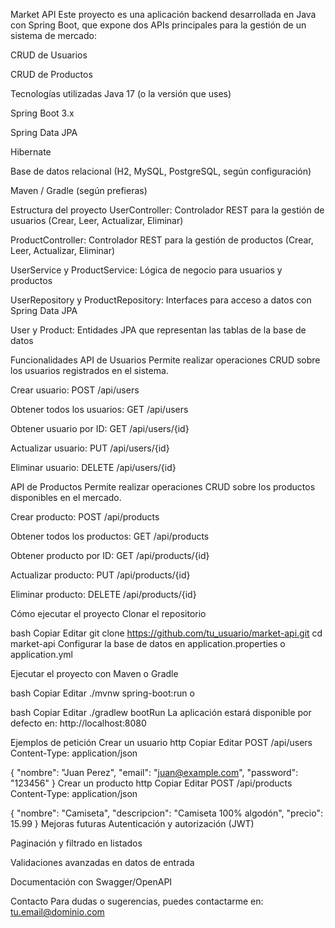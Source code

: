 Market API
Este proyecto es una aplicación backend desarrollada en Java con Spring Boot, que expone dos APIs principales para la gestión de un sistema de mercado:

CRUD de Usuarios

CRUD de Productos

Tecnologías utilizadas
Java 17 (o la versión que uses)

Spring Boot 3.x

Spring Data JPA

Hibernate

Base de datos relacional (H2, MySQL, PostgreSQL, según configuración)

Maven / Gradle (según prefieras)

Estructura del proyecto
UserController: Controlador REST para la gestión de usuarios (Crear, Leer, Actualizar, Eliminar)

ProductController: Controlador REST para la gestión de productos (Crear, Leer, Actualizar, Eliminar)

UserService y ProductService: Lógica de negocio para usuarios y productos

UserRepository y ProductRepository: Interfaces para acceso a datos con Spring Data JPA

User y Product: Entidades JPA que representan las tablas de la base de datos

Funcionalidades
API de Usuarios
Permite realizar operaciones CRUD sobre los usuarios registrados en el sistema.

Crear usuario: POST /api/users

Obtener todos los usuarios: GET /api/users

Obtener usuario por ID: GET /api/users/{id}

Actualizar usuario: PUT /api/users/{id}

Eliminar usuario: DELETE /api/users/{id}

API de Productos
Permite realizar operaciones CRUD sobre los productos disponibles en el mercado.

Crear producto: POST /api/products

Obtener todos los productos: GET /api/products

Obtener producto por ID: GET /api/products/{id}

Actualizar producto: PUT /api/products/{id}

Eliminar producto: DELETE /api/products/{id}

Cómo ejecutar el proyecto
Clonar el repositorio

bash
Copiar
Editar
git clone https://github.com/tu_usuario/market-api.git
cd market-api
Configurar la base de datos en application.properties o application.yml

Ejecutar el proyecto con Maven o Gradle

bash
Copiar
Editar
./mvnw spring-boot:run
o

bash
Copiar
Editar
./gradlew bootRun
La aplicación estará disponible por defecto en:
http://localhost:8080

Ejemplos de petición
Crear un usuario
http
Copiar
Editar
POST /api/users
Content-Type: application/json

{
  "nombre": "Juan Perez",
  "email": "juan@example.com",
  "password": "123456"
}
Crear un producto
http
Copiar
Editar
POST /api/products
Content-Type: application/json

{
  "nombre": "Camiseta",
  "descripcion": "Camiseta 100% algodón",
  "precio": 15.99
}
Mejoras futuras
Autenticación y autorización (JWT)

Paginación y filtrado en listados

Validaciones avanzadas en datos de entrada

Documentación con Swagger/OpenAPI

Contacto
Para dudas o sugerencias, puedes contactarme en:
tu.email@dominio.com